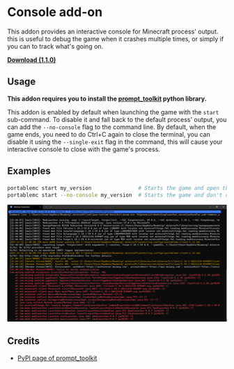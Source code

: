 # Console add-on
This addon provides an interactive console for Minecraft process' output. this is useful to debug 
the game when it crashes multiple times, or simply if you can to track what's going on.

[**Download (1.1.0)**](https://downgit.github.io/#/home?url=https://github.com/mindstorm38/portablemc/tree/master/addons/console)

## Usage
**This addon requires you to install the [prompt_toolkit](https://pypi.org/project/prompt-toolkit/) python 
library.**

This addon is enabled by default when launching the game with the `start` sub-command. To disable 
it and fall back to the default process' output, you can add the `--no-console` flag to the command
line. By default, when the game ends, you need to do Ctrl+C again to close the terminal, you
can disable it using the `--single-exit` flag in the command, this will cause your interactive
console to close with the game's process.

## Examples
```sh
portablemc start my_version               # Starts the game and open the interactive console. 
portablemc start --no-console my_version  # Starts the game and don't open the interactive console.
```

![interactive console screenshot](/doc/assets/console.png)

## Credits
- [PyPI page of prompt_toolkit](https://pypi.org/project/prompt-toolkit/)
